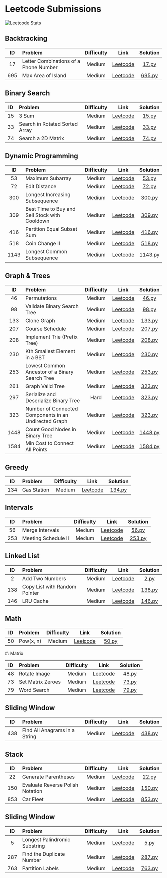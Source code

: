 # Leetcode Submissions

![Leetcode Stats](https://leetcard.jacoblin.cool/mahanthathreyee?ext=heatmap)

## Backtracking

| ID  | Problem                               | Difficulty |                                       Link                                       |            Solution             |
| :-: | :------------------------------------ | :--------: | :------------------------------------------------------------------------------: | :-----------------------------: |
| 17  | Letter Combinations of a Phone Number |   Medium   | [Leetcode](https://leetcode.com/problems/letter-combinations-of-a-phone-number/) |  [17.py](./Backtracking/17.py)  |
| 695 | Max Area of Island                    |   Medium   |          [Leetcode](https://leetcode.com/problems/max-area-of-island/)           | [695.py](./Backtracking/695.py) |

## Binary Search

| ID  | Problem                        | Difficulty |                                   Link                                    |             Solution             |
| :-: | :----------------------------- | :--------: | :-----------------------------------------------------------------------: | :------------------------------: |
| 15  | 3 Sum                          |   Medium   |              [Leetcode](https://leetcode.com/problems/3sum/)              | [15.py](./Binary%20Search/15.py) |
| 33  | Search in Rotated Sorted Array |   Medium   | [Leetcode](https://leetcode.com/problems/search-in-rotated-sorted-array/) | [33.py](./Binary%20Search/33.py) |
| 74  | Search a 2D Matrix             |   Medium   |       [Leetcode](https://leetcode.com/problems/search-a-2d-matrix/)       | [74.py](./Binary%20Search/74.py) |

## Dynamic Programming

|  ID  | Problem                                       | Difficulty |                                           Link                                           |                  Solution                  |
| :--: | :-------------------------------------------- | :--------: | :--------------------------------------------------------------------------------------: | :----------------------------------------: |
|  53  | Maximum Subarray                              |   Medium   |               [Leetcode](https://leetcode.com/problems/maximum-subarray/)                |   [53.py](./Dynamic%20Programming/53.py)   |
|  72  | Edit Distance                                 |   Medium   |                 [Leetcode](https://leetcode.com/problems/edit-distance/)                 |   [72.py](./Dynamic%20Programming/72.py)   |
| 300  | Longest Increasing Subsequence                |   Medium   |        [Leetcode](https://leetcode.com/problems/longest-increasing-subsequence/)         |  [300.py](./Dynamic%20Programming/300.py)  |
| 309  | Best Time to Buy and Sell Stock with Cooldown |   Medium   | [Leetcode](https://leetcode.com/problems/best-time-to-buy-and-sell-stock-with-cooldown/) |  [309.py](./Dynamic%20Programming/309.py)  |
| 416  | Partition Equal Subset Sum                    |   Medium   |          [Leetcode](https://leetcode.com/problems/partition-equal-subset-sum/)           |  [416.py](./Dynamic%20Programming/416.py)  |
| 518  | Coin Change II                                |   Medium   |                [Leetcode](https://leetcode.com/problems/coin-change-ii/)                 |  [518.py](./Dynamic%20Programming/518.py)  |
| 1143 | Longest Common Subsequence                    |   Medium   |          [Leetcode](https://leetcode.com/problems/longest-common-subsequence/)           | [1143.py](./Dynamic%20Programming/1143.py) |

## Graph & Trees

|  ID  | Problem                                               | Difficulty |                                               Link                                               |                Solution                |
| :--: | :---------------------------------------------------- | :--------: | :----------------------------------------------------------------------------------------------: | :------------------------------------: |
|  46  | Permutations                                          |   Medium   |                     [Leetcode](https://leetcode.com/problems/permutations/)                      |   [46.py](./Graph%20&%20Trees/46.py)   |
|  98  | Validate Binary Search Tree                           |   Medium   |              [Leetcode](https://leetcode.com/problems/validate-binary-search-tree/)              |   [98.py](./Graph%20&%20Trees/98.py)   |
| 133  | Clone Graph                                           |   Medium   |                      [Leetcode](https://leetcode.com/problems/clone-graph/)                      |  [133.py](./Graph%20&%20Trees/133.py)  |
| 207  | Course Schedule                                       |   Medium   |                    [Leetcode](https://leetcode.com/problems/course-schedule/)                    |  [207.py](./Graph%20&%20Trees/207.py)  |
| 208  | Implement Trie (Prefix Tree)                          |   Medium   |              [Leetcode](https://leetcode.com/problems/implement-trie-prefix-tree/)               |  [208.py](./Graph%20&%20Trees/208.py)  |
| 230  | Kth Smallest Element in a BST                         |   Medium   |             [Leetcode](https://leetcode.com/problems/kth-smallest-element-in-a-bst/)             |  [230.py](./Graph%20&%20Trees/230.py)  |
| 253  | Lowest Common Ancestor of a Binary Search Tree        |   Medium   |    [Leetcode](https://leetcode.com/problems/lowest-common-ancestor-of-a-binary-search-tree/)     |  [253.py](./Graph%20&%20Trees/253.py)  |
| 261  | Graph Valid Tree                                      |   Medium   |                   [Leetcode](https://leetcode.com/problems/graph-valid-tree/)                    |  [323.py](./Graph%20&%20Trees/261.py)  |
| 297  | Serialize and Deserialize Binary Tree                 |    Hard    |         [Leetcode](https://leetcode.com/problems/serialize-and-deserialize-binary-tree/)         |  [323.py](./Graph%20&%20Trees/297.py)  |
| 323  | Number of Connected Components in an Undirected Graph |   Medium   | [Leetcode](https://leetcode.com/problems/number-of-connected-components-in-an-undirected-graph/) |  [323.py](./Graph%20&%20Trees/323.py)  |
| 1448 | Count Good Nodes in Binary Tree                       |   Medium   |            [Leetcode](https://leetcode.com/problems/count-good-nodes-in-binary-tree/)            | [1448.py](./Graph%20&%20Trees/1448.py) |
| 1584 | Min Cost to Connect All Points                        |   Medium   |            [Leetcode](https://leetcode.com/problems/min-cost-to-connect-all-points/)             | [1584.py](./Graph%20&%20Trees/1584.py) |

## Greedy

| ID  | Problem     | Difficulty |                          Link                          |         Solution          |
| :-: | :---------- | :--------: | :----------------------------------------------------: | :-----------------------: |
| 134 | Gas Station |   Medium   | [Leetcode](https://leetcode.com/problems/gas-station/) | [134.py](./Greedy/134.py) |

## Intervals

| ID  | Problem             | Difficulty |                            Link                             |           Solution           |
| :-: | :------------------ | :--------: | :---------------------------------------------------------: | :--------------------------: |
| 56  | Merge Intervals     |   Medium   | [Leetcode](https://leetcode.com/problems/merge-intervals/)  |  [56.py](./Intervals/56.py)  |
| 253 | Meeting Schedule II |   Medium   | [Leetcode](https://leetcode.com/problems/meeting-rooms-ii/) | [253.py](./Intervals/253.py) |

## Linked List

| ID  | Problem                       | Difficulty |                                   Link                                   |             Solution             |
| :-: | :---------------------------- | :--------: | :----------------------------------------------------------------------: | :------------------------------: |
|  2  | Add Two Numbers               |   Medium   |        [Leetcode](https://leetcode.com/problems/add-two-numbers/)        |   [2.py](./Linked%20List/2.py)   |
| 138 | Copy List with Random Pointer |   Medium   | [Leetcode](https://leetcode.com/problems/copy-list-with-random-pointer/) | [138.py](./Linked%20List/138.py) |
| 146 | LRU Cache                     |   Medium   |           [Leetcode](https://leetcode.com/problems/lru-cache/)           | [146.py](./Linked%20List/146.py) |

## Math

| ID  | Problem   | Difficulty |                       Link                        |       Solution        |
| :-: | :-------- | :--------: | :-----------------------------------------------: | :-------------------: |
| 50  | Pow(x, n) |   Medium   | [Leetcode](https://leetcode.com/problems/powx-n/) | [50.py](./Math/50.py) |

#: Matrix

| ID  | Problem           | Difficulty |                             Link                             |        Solution         |
| :-: | :---------------- | :--------: | :----------------------------------------------------------: | :---------------------: |
| 48  | Rotate Image      |   Medium   |   [Leetcode](https://leetcode.com/problems/rotate-image/)    | [48.py](./Matrix/48.py) |
| 73  | Set Matrix Zeroes |   Medium   | [Leetcode](https://leetcode.com/problems/set-matrix-zeroes/) | [73.py](./Matrix/73.py) |
| 79  | Word Search       |   Medium   |    [Leetcode](https://leetcode.com/problems/word-search/)    | [79.py](./Matrix/79.py) |

## Sliding Window

| ID  | Problem                       | Difficulty |                                   Link                                   |              Solution               |
| :-: | :---------------------------- | :--------: | :----------------------------------------------------------------------: | :---------------------------------: |
| 438 | Find All Anagrams in a String |   Medium   | [Leetcode](https://leetcode.com/problems/find-all-anagrams-in-a-string/) | [438.py](./Sliding%20Window/438.py) |

## Stack

| ID  | Problem                          | Difficulty |                                    Link                                     |         Solution         |
| :-: | :------------------------------- | :--------: | :-------------------------------------------------------------------------: | :----------------------: |
| 22  | Generate Parentheses             |   Medium   |       [Leetcode](https://leetcode.com/problems/generate-parentheses/)       |  [22.py](./Stack/22.py)  |
| 150 | Evaluate Reverse Polish Notation |   Medium   | [Leetcode](https://leetcode.com/problems/evaluate-reverse-polish-notation/) | [150.py](./Stack/150.py) |
| 853 | Car Fleet                        |   Medium   |            [Leetcode](https://leetcode.com/problems/car-fleet/)             | [853.py](./Stack/853.py) |

## Sliding Window

| ID  | Problem                       | Difficulty |                                   Link                                   |             Solution              |
| :-: | :---------------------------- | :--------: | :----------------------------------------------------------------------: | :-------------------------------: |
|  5  | Longest Palindromic Substring |   Medium   | [Leetcode](https://leetcode.com/problems/longest-palindromic-substring/) |   [5.py](./Two%20Pointers/5.py)   |
| 287 | Find the Duplicate Number     |   Medium   |   [Leetcode](https://leetcode.com/problems/find-the-duplicate-number/)   | [287.py](./Two%20Pointers/287.py) |
| 763 | Partition Labels              |   Medium   |       [Leetcode](https://leetcode.com/problems/partition-labels/)        | [763.py](./Two%20Pointers/763.py) |
